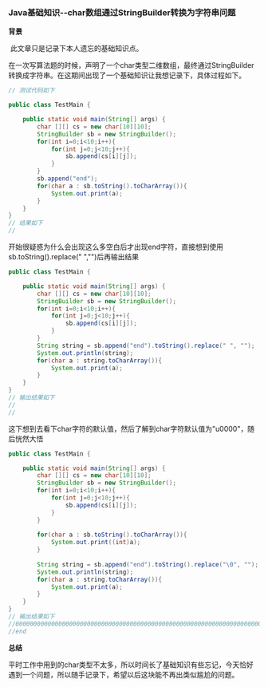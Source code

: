 ### Java基础知识--char数组通过StringBuilder转换为字符串问题

**背景**

​		此文章只是记录下本人遗忘的基础知识点。

​		在一次写算法题的时候，声明了一个char类型二维数组，最终通过StringBuilder转换成字符串。在这期间出现了一个基础知识让我想记录下，具体过程如下。

```java
// 测试代码如下

public class TestMain {

	public static void main(String[] args) {
		char [][] cs = new char[10][10];
		StringBuilder sb = new StringBuilder();
		for(int i=0;i<10;i++){
			for(int j=0;j<10;j++){
				sb.append(cs[i][j]);
			}
		}
		sb.append("end");
		for(char a : sb.toString().toCharArray()){
			System.out.print(a);
		}
	}	
}
// 结果如下
//                                                                             end
```

开始很疑惑为什么会出现这么多空白后才出现end字符，直接想到使用sb.toString().replace(" ","")后再输出结果

```java
public class TestMain {

	public static void main(String[] args) {
		char [][] cs = new char[10][10];
		StringBuilder sb = new StringBuilder();
		for(int i=0;i<10;i++){
			for(int j=0;j<10;j++){
				sb.append(cs[i][j]);
			}
		}
		String string = sb.append("end").toString().replace(" ", "");
		System.out.println(string);
		for(char a : string.toCharArray()){
			System.out.print(a);
		}
	}	
}
// 输出结果如下
//                                                                           end
//                                                                           end
```

这下想到去看下char字符的默认值，然后了解到char字符默认值为"u0000"，随后恍然大悟

```java
public class TestMain {

	public static void main(String[] args) {
		char [][] cs = new char[10][10];
		StringBuilder sb = new StringBuilder();
		for(int i=0;i<10;i++){
			for(int j=0;j<10;j++){
				sb.append(cs[i][j]);
			}
		}
		
		for(char a : sb.toString().toCharArray()){
			System.out.print((int)a);
		}
		
		String string = sb.append("end").toString().replace("\0", "");
		System.out.println(string);
		for(char a : string.toCharArray()){
			System.out.print(a);
		}
	}
}
// 输出结果如下
//0000000000000000000000000000000000000000000000000000000000000000000000000000000000000000000000000000end
//end
```

**总结** 

​		平时工作中用到的char类型不太多，所以时间长了基础知识有些忘记，今天恰好遇到一个问题，所以随手记录下，希望以后这块能不再出类似尴尬的问题。